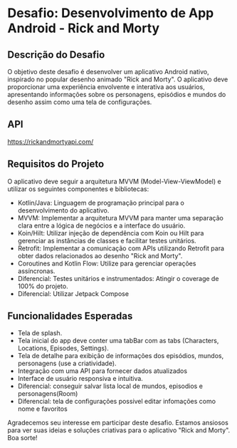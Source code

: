 # Desafio: Desenvolvimento de App Android - Rick and Morty

## Descrição do Desafio
O objetivo deste desafio é desenvolver um aplicativo Android nativo, inspirado no popular desenho animado "Rick and Morty". O aplicativo deve proporcionar uma experiência envolvente e interativa aos usuários, apresentando informações sobre os personagens, episódios e mundos do desenho assim como uma tela de configurações.

## API
https://rickandmortyapi.com/

## Requisitos do Projeto
O aplicativo deve seguir a arquitetura MVVM (Model-View-ViewModel) e utilizar os seguintes componentes e bibliotecas:
- Kotlin/Java: Linguagem de programação principal para o desenvolvimento do aplicativo.
- MVVM: Implementar a arquitetura MVVM para manter uma separação clara entre a lógica de negócios e a interface do usuário.
- Koin/Hilt: Utilizar injeção de dependência com Koin ou Hilt para gerenciar as instâncias de classes e facilitar testes unitários.
- Retrofit: Implementar a comunicação com APIs utilizando Retrofit para obter dados relacionados ao desenho "Rick and Morty".
- Coroutines and Kotlin Flow: Utilize para gerenciar operações assíncronas.
- Diferencial: Testes unitários e instrumentados: Atingir o coverage de 100% do projeto.
- Diferencial: Utilizar Jetpack Compose

## Funcionalidades Esperadas
- Tela de splash.
- Tela inicial do app deve conter uma tabBar com as tabs (Characters, Locations, Episodes, Settings).
- Tela de detalhe para exibição de informações dos episódios, mundos, personagens (use a criatividade).
- Integração com uma API para fornecer dados atualizados
- Interface de usuário responsiva e intuitiva.
- Diferencial: conseguir salvar lista local de mundos, episodios e personagens(Room)
- Diferencial: tela de configurações possivel editar infomações como nome e favoritos

Agradecemos seu interesse em participar deste desafio. Estamos ansiosos para ver suas ideias e soluções criativas para o aplicativo "Rick and Morty". Boa sorte!
